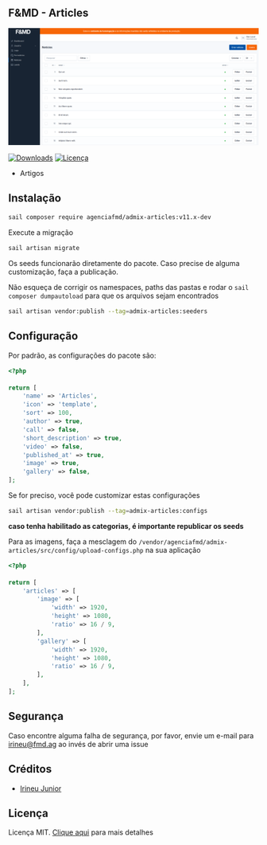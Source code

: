 ## F&MD - Articles

![Área Administrativa](https://github.com/agenciafmd/admix-articles/raw/v11/docs/screenshot.png "Área Administrativa")

[![Downloads](https://img.shields.io/packagist/dt/agenciafmd/admix-articles.svg?style=flat-square)](https://packagist.org/packages/agenciafmd/admix-categories)
[![Licença](https://img.shields.io/badge/license-MIT-brightgreen.svg?style=flat-square)](LICENSE.md)

- Artigos

## Instalação

```bash
sail composer require agenciafmd/admix-articles:v11.x-dev
```

Execute a migração

```bash
sail artisan migrate
```

Os seeds funcionarão diretamente do pacote. Caso precise de alguma customização, faça a publicação.

Não esqueça de corrigir os namespaces, paths das pastas e rodar o `sail composer dumpautoload` para que os arquivos
sejam
encontrados

```bash
sail artisan vendor:publish --tag=admix-articles:seeders
```

## Configuração

Por padrão, as configurações do pacote são:

```php
<?php

return [
    'name' => 'Articles',
    'icon' => 'template',
    'sort' => 100,
    'author' => true,
    'call' => false,
    'short_description' => true,
    'video' => false,
    'published_at' => true,
    'image' => true,
    'gallery' => false,
];
```

Se for preciso, você pode customizar estas configurações

```bash
sail artisan vendor:publish --tag=admix-articles:configs
```

**caso tenha habilitado as categorias, é importante republicar os seeds**

Para as imagens, faça a mesclagem do `/vendor/agenciafmd/admix-articles/src/config/upload-configs.php` na sua aplicação

```php
<?php

return [
    'articles' => [
        'image' => [
            'width' => 1920,
            'height' => 1080,
            'ratio' => 16 / 9,
        ],
        'gallery' => [
            'width' => 1920,
            'height' => 1080,
            'ratio' => 16 / 9,
        ],
    ],
];
```

## Segurança

Caso encontre alguma falha de segurança, por favor, envie um e-mail para irineu@fmd.ag ao invés de abrir uma issue

## Créditos

- [Irineu Junior](https://github.com/irineujunior)

## Licença

Licença MIT. [Clique aqui](LICENSE.md) para mais detalhes